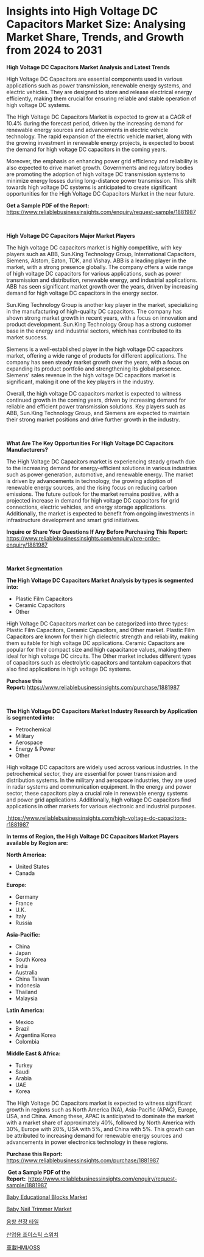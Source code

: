 <p><h1>Insights into High Voltage DC Capacitors Market Size: Analysing Market Share, Trends, and Growth from 2024 to 2031</h1></p><p><strong>High Voltage DC Capacitors Market Analysis and Latest Trends</strong></p>
<p><p>High Voltage DC Capacitors are essential components used in various applications such as power transmission, renewable energy systems, and electric vehicles. They are designed to store and release electrical energy efficiently, making them crucial for ensuring reliable and stable operation of high voltage DC systems.</p><p>The High Voltage DC Capacitors Market is expected to grow at a CAGR of 10.4% during the forecast period, driven by the increasing demand for renewable energy sources and advancements in electric vehicle technology. The rapid expansion of the electric vehicle market, along with the growing investment in renewable energy projects, is expected to boost the demand for high voltage DC capacitors in the coming years.</p><p>Moreover, the emphasis on enhancing power grid efficiency and reliability is also expected to drive market growth. Governments and regulatory bodies are promoting the adoption of high voltage DC transmission systems to minimize energy losses during long-distance power transmission. This shift towards high voltage DC systems is anticipated to create significant opportunities for the High Voltage DC Capacitors Market in the near future.</p></p>
<p><strong>Get a Sample PDF of the Report:&nbsp;</strong> <a href="https://www.reliablebusinessinsights.com/enquiry/request-sample/1881987">https://www.reliablebusinessinsights.com/enquiry/request-sample/1881987</a></p>
<p>&nbsp;</p>
<p><strong>High Voltage DC Capacitors Major Market Players</strong></p>
<p><p>The high voltage DC capacitors market is highly competitive, with key players such as ABB, Sun.King Technology Group, International Capacitors, Siemens, Alstom, Eaton, TDK, and Vishay. ABB is a leading player in the market, with a strong presence globally. The company offers a wide range of high voltage DC capacitors for various applications, such as power transmission and distribution, renewable energy, and industrial applications. ABB has seen significant market growth over the years, driven by increasing demand for high voltage DC capacitors in the energy sector.</p><p>Sun.King Technology Group is another key player in the market, specializing in the manufacturing of high-quality DC capacitors. The company has shown strong market growth in recent years, with a focus on innovation and product development. Sun.King Technology Group has a strong customer base in the energy and industrial sectors, which has contributed to its market success.</p><p>Siemens is a well-established player in the high voltage DC capacitors market, offering a wide range of products for different applications. The company has seen steady market growth over the years, with a focus on expanding its product portfolio and strengthening its global presence. Siemens' sales revenue in the high voltage DC capacitors market is significant, making it one of the key players in the industry.</p><p>Overall, the high voltage DC capacitors market is expected to witness continued growth in the coming years, driven by increasing demand for reliable and efficient power transmission solutions. Key players such as ABB, Sun.King Technology Group, and Siemens are expected to maintain their strong market positions and drive further growth in the industry.</p></p>
<p>&nbsp;</p>
<p><strong>What Are The Key Opportunities For High Voltage DC Capacitors Manufacturers?</strong></p>
<p><p>The High Voltage DC Capacitors market is experiencing steady growth due to the increasing demand for energy-efficient solutions in various industries such as power generation, automotive, and renewable energy. The market is driven by advancements in technology, the growing adoption of renewable energy sources, and the rising focus on reducing carbon emissions. The future outlook for the market remains positive, with a projected increase in demand for high voltage DC capacitors for grid connections, electric vehicles, and energy storage applications. Additionally, the market is expected to benefit from ongoing investments in infrastructure development and smart grid initiatives.</p></p>
<p><strong>Inquire or Share Your Questions If Any Before Purchasing This Report:</strong> <a href="https://www.reliablebusinessinsights.com/enquiry/pre-order-enquiry/1881987">https://www.reliablebusinessinsights.com/enquiry/pre-order-enquiry/1881987</a></p>
<p>&nbsp;</p>
<p><strong>Market Segmentation</strong></p>
<p><strong>The High Voltage DC Capacitors Market Analysis by types is segmented into:</strong></p>
<p><ul><li>Plastic Film Capacitors</li><li>Ceramic Capacitors</li><li>Other</li></ul></p>
<p><p>High Voltage DC Capacitors market can be categorized into three types: Plastic Film Capacitors, Ceramic Capacitors, and Other market. Plastic Film Capacitors are known for their high dielectric strength and reliability, making them suitable for high voltage DC applications. Ceramic Capacitors are popular for their compact size and high capacitance values, making them ideal for high voltage DC circuits. The Other market includes different types of capacitors such as electrolytic capacitors and tantalum capacitors that also find applications in high voltage DC systems.</p></p>
<p><strong>Purchase this Report:&nbsp;</strong><a href="https://www.reliablebusinessinsights.com/purchase/1881987">https://www.reliablebusinessinsights.com/purchase/1881987</a></p>
<p>&nbsp;</p>
<p><strong>The High Voltage DC Capacitors Market Industry Research by Application is segmented into:</strong></p>
<p><ul><li>Petrochemical</li><li>Military</li><li>Aerospace</li><li>Energy & Power</li><li>Other</li></ul></p>
<p><p>High voltage DC capacitors are widely used across various industries. In the petrochemical sector, they are essential for power transmission and distribution systems. In the military and aerospace industries, they are used in radar systems and communication equipment. In the energy and power sector, these capacitors play a crucial role in renewable energy systems and power grid applications. Additionally, high voltage DC capacitors find applications in other markets for various electronic and industrial purposes.</p></p>
<p><a href="https://www.reliablebusinessinsights.com/high-voltage-dc-capacitors-r1881987">&nbsp;https://www.reliablebusinessinsights.com/high-voltage-dc-capacitors-r1881987</a></p>
<p><strong>In terms of Region, the High Voltage DC Capacitors Market Players available by Region are:</strong></p>
<p>
    <p> <strong> North America: </strong>
        <ul>
            <li>United States</li>
            <li>Canada</li>
        </ul>
        </p> 
    <p> <strong> Europe: </strong>
        <ul>
            <li>Germany</li>
            <li>France</li>
            <li>U.K.</li>
            <li>Italy</li>
            <li>Russia</li>
        </ul>
        </p> 
    <p> <strong> Asia-Pacific: </strong>
        <ul>
            <li>China</li>
            <li>Japan</li>
            <li>South Korea</li>
            <li>India</li>
            <li>Australia</li>
            <li>China Taiwan</li>
            <li>Indonesia</li>
            <li>Thailand</li>
            <li>Malaysia</li>
        </ul>
        </p> 
    <p> <strong> Latin America: </strong>
        <ul>
            <li>Mexico</li>
            <li>Brazil</li>
            <li>Argentina Korea</li>
            <li>Colombia</li>
        </ul>
        </p> 
    <p> <strong> Middle East & Africa: </strong>
        <ul>
            <li>Turkey</li>
            <li>Saudi</li>
            <li>Arabia</li>
            <li>UAE</li>
            <li>Korea</li>
        </ul>
    </p>
    </p>
<p><p>The High Voltage DC Capacitors market is expected to witness significant growth in regions such as North America (NA), Asia-Pacific (APAC), Europe, USA, and China. Among these, APAC is anticipated to dominate the market with a market share of approximately 40%, followed by North America with 30%, Europe with 20%, USA with 5%, and China with 5%. This growth can be attributed to increasing demand for renewable energy sources and advancements in power electronics technology in these regions.</p></p>
<p><strong>Purchase this Report: </strong><a href="https://www.reliablebusinessinsights.com/purchase/1881987">https://www.reliablebusinessinsights.com/purchase/1881987</a></p>
<p>&nbsp;<strong>Get a Sample PDF of the Report:&nbsp;&nbsp;</strong><a href="https://www.reliablebusinessinsights.com/enquiry/request-sample/1881987">https://www.reliablebusinessinsights.com/enquiry/request-sample/1881987</a></p>
<p><strong></strong></p>
<p><p><a href="https://github.com/JameTravis/Market-Research-Report-List-5/blob/main/baby-educational-blocks-market.md">Baby Educational Blocks Market</a></p><p><a href="https://github.com/alwa8650/Market-Research-Report-List-1/blob/main/baby-nail-trimmer-market.md">Baby Nail Trimmer Market</a></p><p><a href="https://github.com/sarassiksa/Market-Research-Report-List-1/blob/main/5741638156665.md">음향 천장 타일</a></p><p><a href="https://medium.com/@koreycrooks2022/%EC%82%B0%EC%97%85%EC%9A%A9-%EC%A1%B0%EC%9D%B4%EC%8A%A4%ED%8B%B1-%EC%8A%A4%EC%9C%84%EC%B9%98-%EC%82%B0%EC%97%85-%EB%B6%84%EC%84%9D-%EB%B3%B4%EA%B3%A0%EC%84%9C-%EC%8B%9C%EC%9E%A5-%EA%B7%9C%EB%AA%A8-%EC%A0%90%EC%9C%A0%EC%9C%A8-%EC%9D%91%EC%9A%A9-%ED%94%84%EB%A1%9C%EA%B7%B8%EB%9E%A8-%EC%A7%80%EC%97%AD-%EA%B2%BD%EC%9F%81-%EC%A0%84%EB%9E%B5%EB%B3%84-%EC%B6%94%EC%84%B8-2024-2031-dd91eb0063e5">산업용 조이스틱 스위치</a></p><p><a href="https://github.com/DeonBoer2023/Market-Research-Report-List-1/blob/main/8141181147499.md">車載HMI/OSS</a></p></p>
